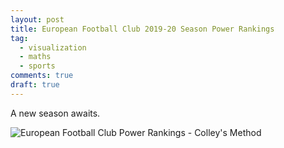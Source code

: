 ```yaml
---
layout: post
title: European Football Club 2019-20 Season Power Rankings
tag:
  - visualization
  - maths
  - sports
comments: true
draft: true
---
```


A new season awaits.

![European Football Club Power Rankings - Colley's Method](https://shawenyao.github.io/Who-is-number-1/output/footbal_2019_2020/European_Football_Club_2019_20_Season_Power_Rankings.svg)

<object type="image/svg+xml" data="https://https://shawenyao.github.io/Who-is-number-1/output/footbal_2019_2020/European_Football_Club_2019_20_Season_Power_Rankings.svg" style="width:100%;height:100%;"></object>
